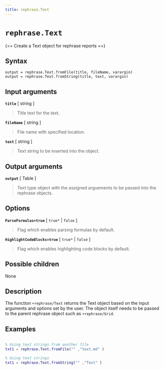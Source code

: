 ```yaml
---
title: rephrase.Text
---
```


# `rephrase.Text`

{== Create a Text object for rephrase reports ==}


## Syntax 

    output = rephrase.Text.fromFile(title, fileName, varargin)
    output = rephrase.Text.fromString(title, text, varargin)

## Input arguments 

__`title`__ [ string ]
> 
> Title text for the text.
> 

__`fileName`__ [ string ]
> 
> File name with specified location.
> 

__`text`__ [ string ]
> 
> Text string to be inserted into the object.
> 

## Output arguments 

__`output`__ [ Table ]
> 
> Text type object with the assigned arguements to be passed
> into the rephrase objects.
> 

## Options 

__`ParseFormulas=true`__ [ `true*` | `false` ]
> 
> Flag which enables parsing formulas by default.
> 

__`HighlightCodeBlocks=true`__ [ `true*` | `false` ]
> 
> Flag which enables highlighting code blocks by default.
> 

## Possible children

None

## Description 

The function `+rephrase/Text` returns the Text object based on the input arguments and options set by the user. The object itself needs to be passed to the parent rephrase object such as `+rephrase/Grid`.

## Examples

```matlab

% Using text strings from another file
txt1 = rephrase.Text.fromFile("" ,"text.md" )

% Using text strings
txt1 = rephrase.Text.fromString("" ,"Text" )

```
